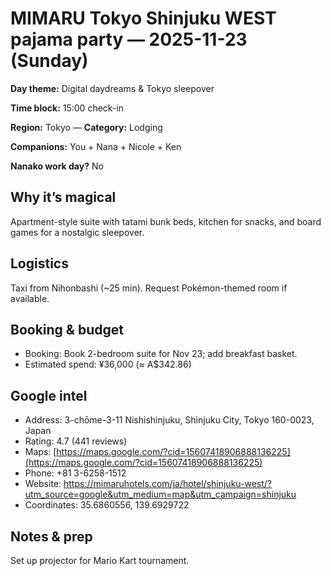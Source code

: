 # MIMARU Tokyo Shinjuku WEST pajama party — 2025-11-23 (Sunday)

**Day theme:** Digital daydreams & Tokyo sleepover

**Time block:** 15:00 check-in

**Region:** Tokyo — **Category:** Lodging

**Companions:** You + Nana + Nicole + Ken

**Nanako work day?** No

## Why it’s magical
Apartment-style suite with tatami bunk beds, kitchen for snacks, and board games for a nostalgic sleepover.

## Logistics
Taxi from Nihonbashi (~25 min). Request Pokémon-themed room if available.

## Booking & budget
- Booking: Book 2-bedroom suite for Nov 23; add breakfast basket.
- Estimated spend: ¥36,000 (≈ A$342.86)

## Google intel
- Address: 3-chōme-3-11 Nishishinjuku, Shinjuku City, Tokyo 160-0023, Japan
- Rating: 4.7 (441 reviews)
- Maps: [https://maps.google.com/?cid=15607418906888136225](https://maps.google.com/?cid=15607418906888136225)
- Phone: +81 3-6258-1512
- Website: https://mimaruhotels.com/ja/hotel/shinjuku-west/?utm_source=google&utm_medium=map&utm_campaign=shinjuku
- Coordinates: 35.6860556, 139.6929722

## Notes & prep
Set up projector for Mario Kart tournament.
